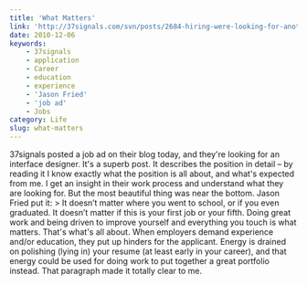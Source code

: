 ```yaml
---
title: 'What Matters'
link: 'http://37signals.com/svn/posts/2684-hiring-were-looking-for-another-web-app-interface-designer'
date: 2010-12-06
keywords:
    - 37signals
    - application
    - Career
    - education
    - experience
    - 'Jason Fried'
    - 'job ad'
    - Jobs
category: Life
slug: what-matters
---
```


37signals posted a job ad on their blog today, and they're looking for an interface designer. It's a
superb post. It describes the position in detail – by reading it I know exactly what the position is
all about, and what's expected from me. I get an insight in their work process and understand what
they are looking for. But the most beautiful thing was near the bottom. Jason Fried put it: > It
doesn’t matter where you went to school, or if you even graduated. It doesn’t matter if this is your
first job or your fifth. Doing great work and being driven to improve yourself and everything you
touch is what matters. That's what's all about. When employers demand experience and/or education,
they put up hinders for the applicant. Energy is drained on polishing (lying in) your resume (at
least early in your career), and that energy could be used for doing work to put together a great
portfolio instead. That paragraph made it totally clear to me.
